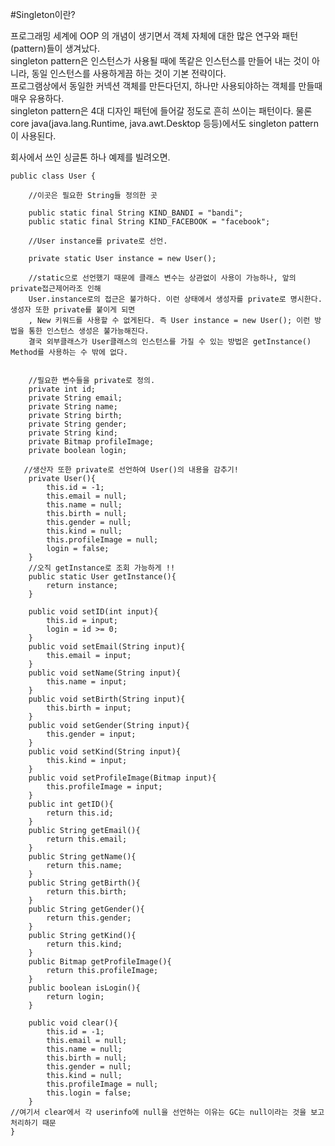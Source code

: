 

#Singleton이란?

프로그래밍 세계에 OOP 의 개념이 생기면서 객체 자체에 대한 많은 연구와 패턴(pattern)들이 생겨났다.  
singleton pattern은 인스턴스가 사용될 때에 똑같은 인스턴스를 만들어 내는 것이 아니라, 동일 인스턴스를 사용하게끔 하는 것이 기본 전략이다.  
프로그램상에서 동일한 커넥션 객체를 만든다던지, 하나만 사용되야하는 객체를 만들때 매우 유용하다.  
singleton pattern은 4대 디자인 패턴에 들어갈 정도로 흔히 쓰이는 패턴이다. 물론 core java(java.lang.Runtime, java.awt.Desktop 등등)에서도 singleton pattern이 사용된다.  

 회사에서 쓰인 싱글톤 하나 예제를 빌려오면.

    public class User {  

        //이곳은 필요한 String들 정의한 곳

        public static final String KIND_BANDI = "bandi";
        public static final String KIND_FACEBOOK = "facebook";

        //User instance를 private로 선언.

        private static User instance = new User();

        //static으로 선언했기 때문에 클래스 변수는 상관없이 사용이 가능하나, 앞의 private접근제어라조 인해
        User.instance로의 접근은 불가하다. 이런 상태에서 생성자를 private로 명시한다. 생성자 또한 private를 붙이게 되면
        , New 키워드를 사용할 수 없게된다. 즉 User instance = new User(); 이런 방법을 통한 인스턴스 생성은 불가능해진다.
        결국 외부클래스가 User클래스의 인스턴스를 가질 수 있는 방법은 getInstance() Method를 사용하는 수 밖에 없다.


        //필요한 변수들을 private로 정의.
        private int id;
        private String email;
        private String name;
        private String birth;
        private String gender;
        private String kind;
        private Bitmap profileImage;
        private boolean login;

       //생산자 또한 private로 선언하여 User()의 내용을 감추기!
        private User(){
            this.id = -1;
            this.email = null;
            this.name = null;
            this.birth = null;
            this.gender = null;
            this.kind = null;
            this.profileImage = null;
            login = false;
        }
        //오직 getInstance로 조회 가능하게 !!
        public static User getInstance(){
            return instance;
        }

        public void setID(int input){
            this.id = input;
            login = id >= 0;
        }
        public void setEmail(String input){
            this.email = input;
        }
        public void setName(String input){
            this.name = input;
        }
        public void setBirth(String input){
            this.birth = input;
        }
        public void setGender(String input){
            this.gender = input;
        }
        public void setKind(String input){
            this.kind = input;
        }
        public void setProfileImage(Bitmap input){
            this.profileImage = input;
        }
        public int getID(){
            return this.id;
        }
        public String getEmail(){
            return this.email;
        }
        public String getName(){
            return this.name;
        }
        public String getBirth(){
            return this.birth;
        }
        public String getGender(){
            return this.gender;
        }
        public String getKind(){
            return this.kind;
        }
        public Bitmap getProfileImage(){
            return this.profileImage;
        }
        public boolean isLogin(){
            return login;
        }

        public void clear(){
            this.id = -1;
            this.email = null;
            this.name = null;
            this.birth = null;
            this.gender = null;
            this.kind = null;
            this.profileImage = null;
            this.login = false;
        }
    //여기서 clear에서 각 userinfo에 null을 선언하는 이유는 GC는 null이라는 것을 보고 처리하기 때문
    }
